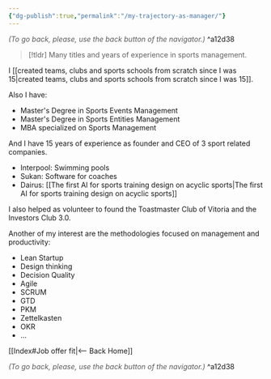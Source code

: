 ```yaml
---
{"dg-publish":true,"permalink":"/my-trajectory-as-manager/"}
---
```




<div class="transclusion internal-embed is-loaded"><div class="markdown-embed">




<font color="#595959">*(To go back, please, use the back button of the navigator.)*</font> 
^a12d38



</div></div>


> [!tldr]
> Many titles and years of experience in sports management.

I [[created teams, clubs and sports schools from scratch since I was 15|created teams, clubs and sports schools from scratch since I was 15]].

Also I have:

- Master's Degree in Sports Events Management
- Master's Degree in Sports Entities Management
- MBA specialized on Sports Management

And I have 15 years of experience as founder and CEO of 3 sport related companies.

- Interpool: Swimming pools
- Sukan: Software for coaches
- Dairus: [[The first AI for sports training design on acyclic sports|The first AI for sports training design on acyclic sports]]

I also helped as volunteer to found the Toastmaster Club of Vitoria and the Investors Club 3.0.

Another of my interest are the methodologies focused on management and productivity:

- Lean Startup
- Design thinking
- Decision Quality
- Agile
- SCRUM
- GTD
- PKM
- Zettelkasten
- OKR
- …


<div class="transclusion internal-embed is-loaded"><div class="markdown-embed">





[[Index#Job offer fit|<-- Back Home]]

<div class="transclusion internal-embed is-loaded"><div class="markdown-embed">




<font color="#595959">*(To go back, please, use the back button of the navigator.)*</font> 
^a12d38



</div></div>


</div></div>

